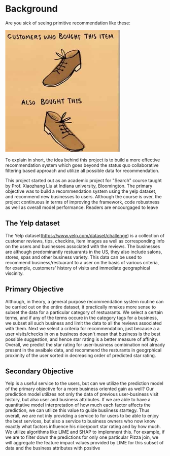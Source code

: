 
# Background

Are you sick of seeing primitive recommendation like these: 

![alt text][shoe]

[shoe]: /images/shoe.jpg "Industry standard"

To explain in short, the idea behind this project is to build  a more effective recommendation system which goes beyond the status quo collaborative filtering based approach and utilize all possible data for recommendation. 


This project started out as an academic project for "Search" course taught by Prof. Xiaozhang Liu at Indiana university, Bloomington. The primary objective was to build a recommendation system using the yelp dataset, and recommend new businesses to users. Although the course is over, the project continuous in terms of improving the framework, code robustness as well as overall model performance. Readers are encourgaged to leave 

## The Yelp dataset
The Yelp dataset(https://www.yelp.com/dataset/challenge) is a collection of customer reviews, tips, checkins, item images as well as corresponding info on the users and businesses associated with the reviews. The businesses are although predominantly restuarants in the US, they also include salons, stores, spas and other business variety. This data can be used to recommend business/restuarant to a user on the basis of various criteria, for example, customers' history of visits and immediate geographical viscinity. 

## Primary Objective
Although, in theory, a general purpose recommendation system routine can be carried out on the entire dataset, it practically mnakes more sense to subset the data for a particular category of restuarants. We select a certain terms, and if any of the terms occure in the category tags for a business, we subset all such business and limit the data to all the reviews associated with them. Next we select a criteria for recommendation, just because a a user visits/checks in on a business doesn't mean that business is the best possible suggestion, and hence star rating is a better measure of affinity. 
Overall, we predict the star rating for user-business combination not already present in the avaibale data, and recommend the resturants in geogrphical proximity of the user sorted in decreasing order of predicted star rating. 

## Secondary Objective
Yelp is a useful service to the users, but can we utilize the prediction model of the primary objective for a more business oriented gain as well? Our prediction model utilizes not only the data of previous user-business visit history, but also user and business attributes. If we are able to have a quantitative model interpretation of how much each factor affects the prediction, we can utilize this value to guide busiiness startegy. Thus overall, we are not inly providing a service to for users to be able to enjoy the best services, but also a service to business owners who now know exactly what factors influence his nice/poort star rating and by how much.
We utilize algorithms like LIME and SHAP to implemnent this. For example, if we are to filter down the predictions for only one particular Pizza join, we will aggregate the feature impact values provided by LIME for this subset of data and the business attributes with positive




